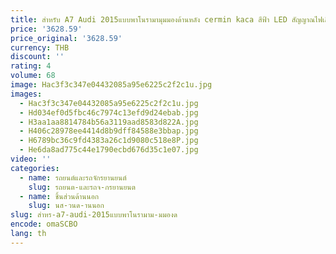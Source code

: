 ```yaml
---
title: สำหรับ A7 Audi 2015แบบพาโนรามามุมมองด้านหลัง cermin kaca สีฟ้า LED สัญญาณไฟเลี้ยวความร้อนหน้าจอจุดบอด
price: '3628.59'
price_original: '3628.59'
currency: THB
discount: ''
rating: 4
volume: 68
image: Hac3f3c347e04432085a95e6225c2f2c1u.jpg
images:
  - Hac3f3c347e04432085a95e6225c2f2c1u.jpg
  - Hd034ef0d5fbc46c7974c13efd9d24ebab.jpg
  - H3aa1aa8814784b56a3119aad8583d822A.jpg
  - H406c28978ee4414d8b9dff84588e3bbap.jpg
  - H6789bc36c9fd4383a26c1d9080c518e8P.jpg
  - He6da8ad775c44e1790ecbd676d35c1e07.jpg
video: ''
categories:
  - name: รถยนต์และรถจักรยานยนต์
    slug: รถยนต-และรถจ-กรยานยนต
  - name: ชิ้นส่วนด้านนอก
    slug: นส-วนด-านนอก
slug: สำหร-a7-audi-2015แบบพาโนรามาม-มมองด
encode: omaSCBO
lang: th
---
```

  